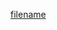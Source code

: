 [filename](https://raw.githubusercontent.com/stone-payments/pos-mamba-sdk/develop/packages/components/Printable/README.md ':include')
